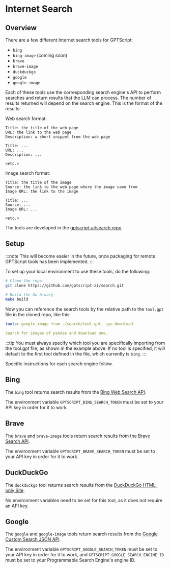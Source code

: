 # Internet Search

## Overview

There are a few different Internet search tools for GPTScript:

- `bing`
- `bing-image` (coming soon)
- `brave`
- `brave-image`
- `duckduckgo`
- `google`
- `google-image`

Each of these tools use the corresponding search engine's API to perform searches and return results that
the LLM can process. The number of results returned will depend on the
search engine. This is the format of the results:

Web search format:
```
Title: the title of the web page
URL: the link to the web page
Description: a short snippet from the web page

Title: ...
URL: ...
Description: ...

<etc.>
```

Image search format:
```
Title: the title of the image
Source: the link to the web page where the image came from
Image URL: the link to the image

Title: ...
Source: ...
Image URL: ...

<etc.>
```

The tools are developed in the [gptscript-ai/search repo](https://github.com/gptscript-ai/search).

## Setup

:::note
This will become easier in the future, once packaging for remote GPTScript tools has been implemented.
:::

To set up your local environment to use these tools, do the following:

```bash
# Clone the repo
git clone https://github.com/gptscript-ai/search.git

# Build the Go binary
make build
```

Now you can reference the search tools by the relative path to the `tool.gpt` file in the cloned repo, like this:

```yaml
tools: google-image from ./search/tool.gpt, sys.download

Search for images of pandas and download one.
```

:::tip
You must always specify which tool you are specifically importing from the tool.gpt file, as shown
in the example above. If no tool is specified, it will default to the first tool defined in the file,
which currently is `bing`.
:::

Specific instructions for each search engine follow.

## Bing

The `bing` tool returns search results from the [Bing Web Search API](https://www.microsoft.com/en-us/bing/apis/bing-web-search-api).

The environment variable `GPTSCRIPT_BING_SEARCH_TOKEN` must be set to your API key in order for it to work.

## Brave

The `brave` and `brave-image` tools return search results from the [Brave Search API](https://brave.com/search/api/).

The environment variable `GPTSCRIPT_BRAVE_SEARCH_TOKEN` must be set to your API key in order for it to work.

## DuckDuckGo

The `duckduckgo` tool returns search results from the [DuckDuckGo HTML-only Site](https://html.duckduckgo.com).

No environment variables need to be set for this tool, as it does not require an API key.

## Google

The `google` and `google-image` tools return search results from the [Google Custom Search JSON API](https://developers.google.com/custom-search/v1/overview).

The environment variable `GPTSCRIPT_GOOGLE_SEARCH_TOKEN` must be set to your API key in order for it to work,
and `GPTSCRIPT_GOOGLE_SEARCH_ENGINE_ID` must be set to your Programmable Search Engine's engine ID.
